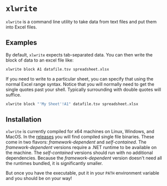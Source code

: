 # `xlwrite`

`xlwrite` is a command line utility to take data from text files and put them into Excel files.

## Examples

By default, `xlwrite` expects tab-separated data.
You can then write the block of data to an excel file like:

```sh
xlwrite block A1 datafile.tsv spreadsheet.xlsx
```

If you need to write to a particular sheet, you can specify that using the normal Excel range syntax.
Notice that you will normally need to get the single quotes past your shell.
Typically surrounding with double quotes will suffice.

```sh
xlwrite block "'My Sheet'!A1" datafile.tsv spreadsheet.xlsx
```

## Installation

`xlwrite` is currently compiled for x64 machines on Linux, Windows, and MacOS.
In the [releases](https://github.com/mitchpaulus/xlwrite/releases) you will find compiled single file binaries.
These come in two flavors: *framework-dependent* and *self-contained*.
The *framework-dependent* versions require a .NET runtime to be available on the machine.
The *self-contained* versions should run with no additional dependencies.
Because the *framework-dependent* version doesn't need all the runtimes bundled, it is significantly smaller.

But once you have the executable, put it in your `PATH` environment variable and you should be on your way!
